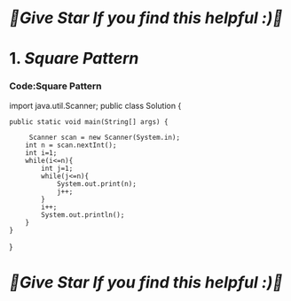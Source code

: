 # ***🌟Give Star If you find this helpful :)🌟***
# 1. ***Square Pattern***
### Code:Square Pattern
import java.util.Scanner;
public class Solution {


	public static void main(String[] args) {
		
		 Scanner scan = new Scanner(System.in);
        int n = scan.nextInt();
        int i=1;
        while(i<=n){
            int j=1;
            while(j<=n){
                System.out.print(n);
                j++;
            }
            i++;
            System.out.println();
        }	
	}

}

# ***🌟Give Star If you find this helpful :)🌟***
